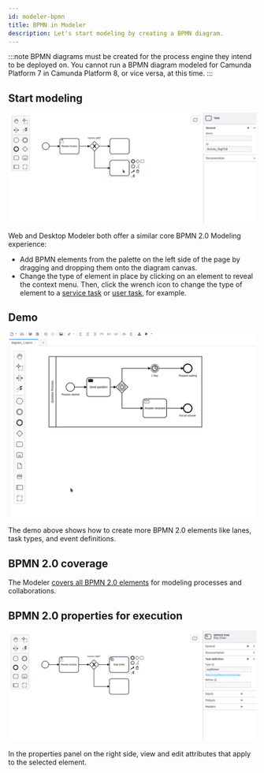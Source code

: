 ```yaml
---
id: modeler-bpmn
title: BPMN in Modeler
description: Let's start modeling by creating a BPMN diagram.
---
```


:::note
BPMN diagrams must be created for the process engine they intend to be deployed on. You cannot run a BPMN diagram modeled for Camunda Platform 7 in Camunda Platform 8, or vice versa, at this time.
:::

## Start modeling

![Start Modeling](./assets/quickstart-2.png)

Web and Desktop Modeler both offer a similar core BPMN 2.0 Modeling experience:

- Add BPMN elements from the palette on the left side of the page by dragging and dropping them onto the diagram canvas.
- Change the type of element in place by clicking on an element to reveal the context menu. Then, click the wrench icon to change the type of element to a [service task](./service-tasks/service-tasks.md) or [user task](./user-tasks/user-tasks.md), for example.

## Demo

![Demo](./assets/demo.gif)

The demo above shows how to create more BPMN 2.0 elements like lanes, task types, and event definitions.

## BPMN 2.0 coverage

The Modeler [covers all BPMN 2.0 elements](/docs/components/modeler/bpmn/bpmn-coverage/) for modeling processes and collaborations.

## BPMN 2.0 properties for execution

![Save BPMN Diagram](./assets/quickstart-3.png)

In the properties panel on the right side, view and edit attributes that apply to the selected element.
